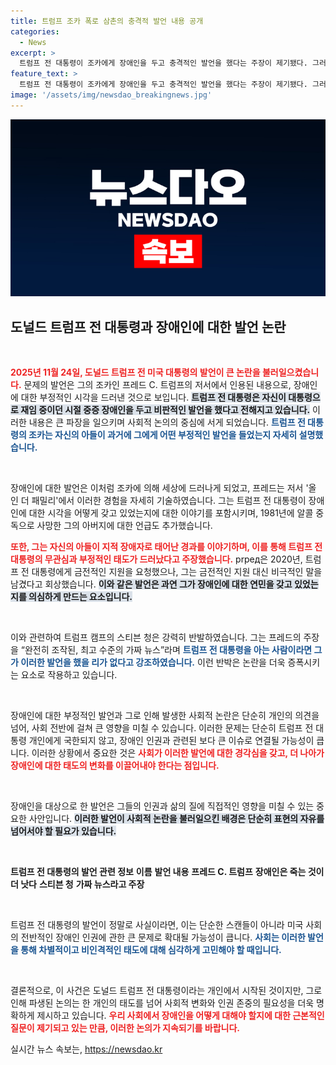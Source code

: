 ```yaml
---
title: 트럼프 조카 폭로 삼촌의 충격적 발언 내용 공개
categories:
  - News
excerpt: >
  트럼프 전 대통령이 조카에게 장애인을 두고 충격적인 발언을 했다는 주장이 제기됐다. 그러나 그의 측근은 이를 가짜 뉴스라고 강력 반박하며 진실 공방이 가열되고 있다. 클릭 유도 문구: 이 논란의 진실은 무엇일까?
feature_text: >
  트럼프 전 대통령이 조카에게 장애인을 두고 충격적인 발언을 했다는 주장이 제기됐다. 그러나 그의 측근은 이를 가짜 뉴스라고 강력 반박하며 진실 공방이 가열되고 있다. 클릭 유도 문구: 이 논란의 진실은 무엇일까?
image: '/assets/img/newsdao_breakingnews.jpg'
---
```


<p><img src="/assets/img/newsdao_breakingnews.jpg" alt="bookingtag 속보" /></p>

<h2 data-ke-size="size26">도널드 트럼프 전 대통령과 장애인에 대한 발언 논란</h2>

<p data-ke-size="size16">&nbsp;</p>

<p><b><span style="color: #ee2323;">2025년 11월 24일, 도널드 트럼프 전 미국 대통령의 발언이 큰 논란을 불러일으켰습니다.</span></b> 문제의 발언은 그의 조카인 프레드 C. 트럼프의 저서에서 인용된 내용으로, 장애인에 대한 부정적인 시각을 드러낸 것으로 보입니다. <b><span style="background-color: #21538527;">트럼프 전 대통령은 자신이 대통령으로 재임 중이던 시절 중증 장애인을 두고 비판적인 발언을 했다고 전해지고 있습니다.</span></b> 이러한 내용은 큰 파장을 일으키며 사회적 논의의 중심에 서게 되었습니다. <b><span style="color: #1a5490;">트럼프 전 대통령의 조카는 자신의 아들이 과거에 그에게 어떤 부정적인 발언을 들었는지 자세히 설명했습니다.</span></b></p>

<p data-ke-size="size16">&nbsp;</p>

<p>장애인에 대한 발언은 이처럼 조카에 의해 세상에 드러나게 되었고, 프레드는 저서 '올 인 더 패밀리'에서 이러한 경험을 자세히 기술하였습니다. 그는 트럼프 전 대통령이 장애인에 대한 시각을 어떻게 갖고 있었는지에 대한 이야기를 포함시키며, 1981년에 알콜 중독으로 사망한 그의 아버지에 대한 언급도 추가했습니다. </p>

<p><b><span style="color: #ee2323;">또한, 그는 자신의 아들이 지적 장애자로 태어난 경과를 이야기하며, 이를 통해 트럼프 전 대통령의 무관심과 부정적인 태도가 드러났다고 주장했습니다.</span></b> prред은 2020년, 트럼프 전 대통령에게 금전적인 지원을 요청했으나, 그는 금전적인 지원 대신 비극적인 말을 남겼다고 회상했습니다. <b><span style="background-color: #21538527;">이와 같은 발언은 과연 그가 장애인에 대한 연민을 갖고 있었는지를 의심하게 만드는 요소입니다.</span></b> </p>

<p data-ke-size="size16">&nbsp;</p>

<p>이와 관련하여 트럼프 캠프의 스티븐 청은 강력히 반발하였습니다. 그는 프레드의 주장을 “완전히 조작된, 최고 수준의 가짜 뉴스”라며 <b><span style="color: #1a5490;">트럼프 전 대통령을 아는 사람이라면 그가 이러한 발언을 했을 리가 없다고 강조하였습니다.</span></b> 이런 반박은 논란을 더욱 증폭시키는 요소로 작용하고 있습니다. </p>

<p data-ke-size="size16">&nbsp;</p>

<p>장애인에 대한 부정적인 발언과 그로 인해 발생한 사회적 논란은 단순히 개인의 의견을 넘어, 사회 전반에 걸쳐 큰 영향을 미칠 수 있습니다. 이러한 문제는 단순히 트럼프 전 대통령 개인에게 국한되지 않고, 장애인 인권과 관련된 보다 큰 이슈로 연결될 가능성이 큽니다. 이러한 상황에서 중요한 것은 <b><span style="color: #ee2323;">사회가 이러한 발언에 대한 경각심을 갖고, 더 나아가 장애인에 대한 태도의 변화를 이끌어내야 한다는 점입니다.</span></b></p>

<p data-ke-size="size16">&nbsp;</p>

<p>장애인을 대상으로 한 발언은 그들의 인권과 삶의 질에 직접적인 영향을 미칠 수 있는 중요한 사안입니다. <b><span style="background-color: #21538527;">이러한 발언이 사회적 논란을 불러일으킨 배경은 단순히 표현의 자유를 넘어서야 할 필요가 있습니다.</span></b> </p>

<p data-ke-size="size16">&nbsp;</p>

<p><tr>
<td style="text-align: center; height: 17px;"><b>트럼프 전 대통령의 발언 관련 정보</b></td>
</tr>
<tr>
<td style="text-align: center; height: 17px;"><b>이름</b></td>
<td style="text-align: center; height: 17px;"><b>발언 내용</b></td>
</tr>
<tr>
<td style="text-align: center; height: 17px;"><b>프레드 C. 트럼프</b></td>
<td style="text-align: center; height: 17px;"><b>장애인은 죽는 것이 더 낫다</b></td>
</tr>
<tr>
<td style="text-align: center; height: 17px;"><b>스티븐 청</b></td>
<td style="text-align: center; height: 17px;"><b>가짜 뉴스라고 주장</b></td>
</tr></p>

<p data-ke-size="size16">&nbsp;</p>

<p>트럼프 전 대통령의 발언이 정말로 사실이라면, 이는 단순한 스캔들이 아니라 미국 사회의 전반적인 장애인 인권에 관한 큰 문제로 확대될 가능성이 큽니다.  <b><span style="color: #1a5490;">사회는 이러한 발언을 통해 차별적이고 비인격적인 태도에 대해 심각하게 고민해야 할 때입니다.</span></b></p>

<p data-ke-size="size16">&nbsp;</p>

<p>결론적으로, 이 사건은 도널드 트럼프 전 대통령이라는 개인에서 시작된 것이지만, 그로 인해 파생된 논의는 한 개인의 태도를 넘어 사회적 변화와 인권 존중의 필요성을 더욱 명확하게 제시하고 있습니다. <b><span style="color: #ee2323;">우리 사회에서 장애인을 어떻게 대해야 할지에 대한 근본적인 질문이 제기되고 있는 만큼, 이러한 논의가 지속되기를 바랍니다.</span></b></p>
실시간 뉴스 속보는, <a href="https://newsdao.kr" rel="dofollow">https://newsdao.kr</a>


